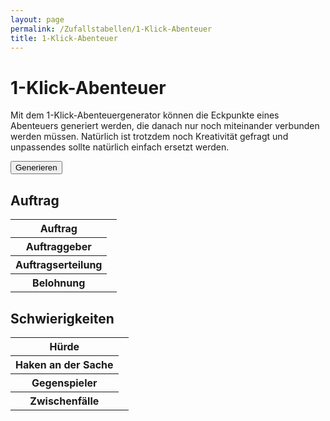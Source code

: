 ```yaml
---
layout: page
permalink: /Zufallstabellen/1-Klick-Abenteuer
title: 1-Klick-Abenteuer
---
```


# 1-Klick-Abenteuer

Mit dem 1-Klick-Abenteuergenerator können die Eckpunkte eines Abenteuers generiert werden, die danach nur noch miteinander verbunden werden müssen. Natürlich ist trotzdem noch Kreativität gefragt und unpassendes sollte natürlich einfach ersetzt werden.

<button class="btn btn-yellow" id="generate">Generieren</button>

<h2>Auftrag</h2>
<table>
<tr><th>Auftrag</th><td id="auftrag"></td></tr>
<tr><th>Auftraggeber</th><td id="auftraggeber"></td></tr>
<tr><th>Auftragserteilung</th><td id="auftragserteilung"></td></tr>
<tr><th>Belohnung</th><td id="belohnung"></td></tr>
</table>

<h2>Schwierigkeiten</h2>
<table>
<tr><th>Hürde</th><td id="huerde"></td></tr>
<tr><th>Haken an der Sache</th><td id="haken"></td></tr>
<tr><th>Gegenspieler</th><td id="gegenspieler"></td></tr>
<tr><th>Zwischenfälle</th><td id="zwischenfaelle"></td></tr>
</table>

<script type="text/javascript" src="{{ site.baseurl }}/assets/js/data_names.js"></script>
<script type="text/javascript" src="{{ site.baseurl }}/assets/js/zufallstabellen.js"></script>
<script type="text/javascript" src="{{ site.baseurl }}/assets/js/zufallsgenerator.js"></script>
<script type="text/javascript" src="{{ site.baseurl }}/assets/js/abenteuergen.js"></script>
